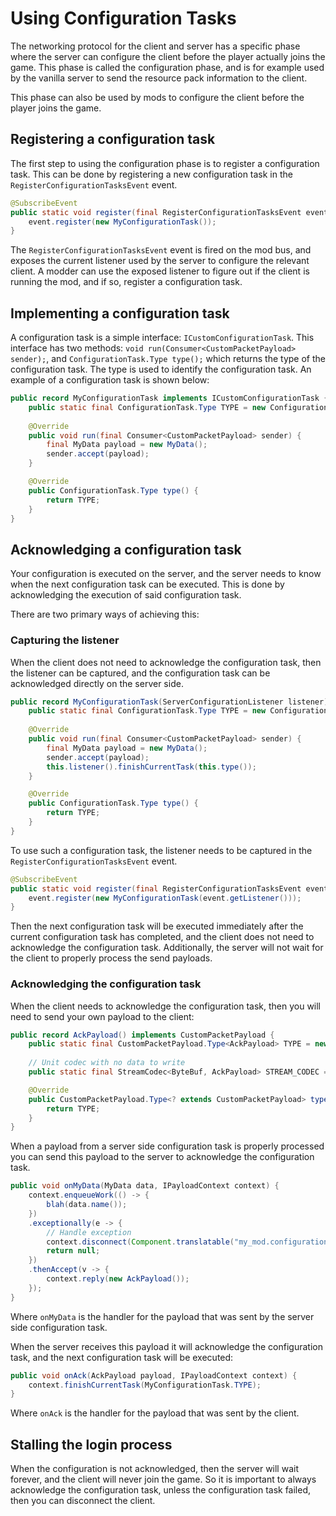 # Using Configuration Tasks

The networking protocol for the client and server has a specific phase where the server can configure the client before the player actually joins the game. This phase is called the configuration phase, and is for example used by the vanilla server to send the resource pack information to the client.

This phase can also be used by mods to configure the client before the player joins the game.

## Registering a configuration task

The first step to using the configuration phase is to register a configuration task. This can be done by registering a new configuration task in the `RegisterConfigurationTasksEvent` event.

```java
@SubscribeEvent
public static void register(final RegisterConfigurationTasksEvent event) {
    event.register(new MyConfigurationTask());
}
```

The `RegisterConfigurationTasksEvent` event is fired on the mod bus, and exposes the current listener used by the server to configure the relevant client. A modder can use the exposed listener to figure out if the client is running the mod, and if so, register a configuration task.

## Implementing a configuration task

A configuration task is a simple interface: `ICustomConfigurationTask`. This interface has two methods: `void run(Consumer<CustomPacketPayload> sender);`, and `ConfigurationTask.Type type();` which returns the type of the configuration task. The type is used to identify the configuration task. An example of a configuration task is shown below:

```java
public record MyConfigurationTask implements ICustomConfigurationTask {
    public static final ConfigurationTask.Type TYPE = new ConfigurationTask.Type(new ResourceLocation("mymod", "my_task"));
    
    @Override
    public void run(final Consumer<CustomPacketPayload> sender) {
        final MyData payload = new MyData();
        sender.accept(payload);
    }

    @Override
    public ConfigurationTask.Type type() {
        return TYPE;
    }
}
```

## Acknowledging a configuration task

Your configuration is executed on the server, and the server needs to know when the next configuration task can be executed. This is done by acknowledging the execution of said configuration task.

There are two primary ways of achieving this:

### Capturing the listener

When the client does not need to acknowledge the configuration task, then the listener can be captured, and the configuration task can be acknowledged directly on the server side.

```java
public record MyConfigurationTask(ServerConfigurationListener listener) implements ICustomConfigurationTask {
    public static final ConfigurationTask.Type TYPE = new ConfigurationTask.Type(new ResourceLocation("mymod", "my_task"));
    
    @Override
    public void run(final Consumer<CustomPacketPayload> sender) {
        final MyData payload = new MyData();
        sender.accept(payload);
        this.listener().finishCurrentTask(this.type());
    }

    @Override
    public ConfigurationTask.Type type() {
        return TYPE;
    }
}
```

To use such a configuration task, the listener needs to be captured in the `RegisterConfigurationTasksEvent` event.

```java
@SubscribeEvent
public static void register(final RegisterConfigurationTasksEvent event) {
    event.register(new MyConfigurationTask(event.getListener()));
}
```

Then the next configuration task will be executed immediately after the current configuration task has completed, and the client does not need to acknowledge the configuration task. Additionally, the server will not wait for the client to properly process the send payloads.

### Acknowledging the configuration task

When the client needs to acknowledge the configuration task, then you will need to send your own payload to the client:

```java
public record AckPayload() implements CustomPacketPayload {
    public static final CustomPacketPayload.Type<AckPayload> TYPE = new CustomPacketPayload.Type<>(new ResourceLocation("mymod", "ack"));
    
    // Unit codec with no data to write
    public static final StreamCodec<ByteBuf, AckPayload> STREAM_CODEC = StreamCodec.unit(new AckPayload());

    @Override
    public CustomPacketPayload.Type<? extends CustomPacketPayload> type() {
        return TYPE;
    }
}
```

When a payload from a server side configuration task is properly processed you can send this payload to the server to acknowledge the configuration task.

```java
public void onMyData(MyData data, IPayloadContext context) {
    context.enqueueWork(() -> {
        blah(data.name());
    })
    .exceptionally(e -> {
        // Handle exception
        context.disconnect(Component.translatable("my_mod.configuration.failed", e.getMessage()));
        return null;
    })
    .thenAccept(v -> {
        context.reply(new AckPayload());
    });     
}
```

Where `onMyData` is the handler for the payload that was sent by the server side configuration task.

When the server receives this payload it will acknowledge the configuration task, and the next configuration task will be executed:

```java
public void onAck(AckPayload payload, IPayloadContext context) {
    context.finishCurrentTask(MyConfigurationTask.TYPE);
}
```

Where `onAck` is the handler for the payload that was sent by the client.

## Stalling the login process

When the configuration is not acknowledged, then the server will wait forever, and the client will never join the game. So it is important to always acknowledge the configuration task, unless the configuration task failed, then you can disconnect the client.

